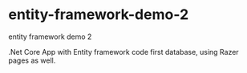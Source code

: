 # entity-framework-demo-2
entity framework demo 2

.Net Core App with Entity framework code first database, using Razer pages as well.

